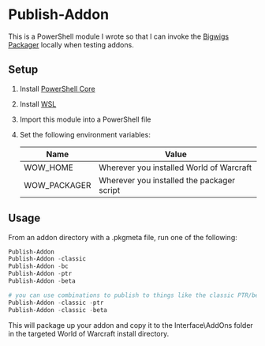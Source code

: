 # Publish-Addon

This is a PowerShell module I wrote so that I can invoke the
[Bigwigs Packager](https://github.com/BigWigsMods/packager) locally when testing
addons.

## Setup

1. Install [PowerShell Core](https://docs.microsoft.com/en-us/powershell/scripting/install/installing-powershell-core-on-windows)
1. Install [WSL](https://docs.microsoft.com/en-us/windows/wsl/install-win10)
1. Import this module into a PowerShell file
1. Set the following environment variables:

    | Name             | Value                |
    | ---------------- | -------------------- |
    | WOW_HOME         | Wherever you installed World of Warcraft  |
    | WOW_PACKAGER     | Wherever you installed the packager script |

## Usage

From an addon directory with a .pkgmeta file, run one of the following:

```powershell
Publish-Addon
Publish-Addon -classic
Publish-Addon -bc
Publish-Addon -ptr
Publish-Addon -beta

# you can use combinations to publish to things like the classic PTR/beta too
Publish-Addon -classic -ptr
Publish-Addon -classic -beta
```

This will package up your addon and copy it to the Interface\AddOns folder in
the targeted World of Warcraft install directory.
